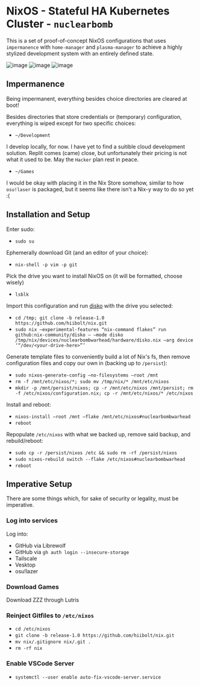 # NixOS - Stateful HA Kubernetes Cluster - `nuclearbomb`
This is a set of proof-of-concept NixOS configurations that uses `impermanence` with `home-manager` and `plasma-manager` to achieve a highly stylized development system with an entirely defined state.

![image](https://github.com/user-attachments/assets/619f39ba-9237-43a0-8410-93e1924dd682)
![image](https://github.com/user-attachments/assets/2c789cc4-3db1-42d6-9715-0e5656619275)
![image](https://github.com/user-attachments/assets/9316ee93-1018-444c-b386-3bc4a4dbba72)

## Impermanence
Being impermanent, everything besides choice directories are cleared at boot!

Besides directories that store credentials or (temporary) configuration, everything is wiped except for two specific choices:

* `~/Development`

I develop locally, for now. I have yet to find a suitible cloud development solution. Replit comes (came) close, but unfortunately their pricing is not what it used to be. May the `Hacker` plan rest in peace.

* `~/Games`

I would be okay with placing it in the Nix Store somehow, similar to how `osu!laser` is packaged, but it seems like there isn't a Nix-y way to do so yet :(

## Installation and Setup
Enter sudo:
* `sudo su`

Ephemerally download Git (and an editor of your choice):
* `nix-shell -p vim -p git`

Pick the drive you want to install NixOS on (it will be formatted, choose wisely)
* `lsblk`

Import this configuration and run [disko](https://github.com/nix-community/disko) with the drive you selected:
* `cd /tmp; git clone -b release-1.0 https://github.com/hiibolt/nix.git`
* `sudo nix –experimental-features “nix-command flakes” run github:nix-community/disko – –mode disko /tmp/nix/devices/nuclearbombwarhead/hardware/disko.nix –arg device ‘“/dev/<your-drive-here>”’`

Generate template files to conveniently build a lot of Nix's fs, then remove configuration files and copy our own in (backing up to `/persist`):
* `sudo nixos-generate-config –no-filesystems –root /mnt`
* `rm -f /mnt/etc/nixos/*; sudo mv /tmp/nix/* /mnt/etc/nixos`
* `mkdir -p /mnt/persist/nixos; cp -r /mnt/etc/nixos /mnt/persist; rm -f /etc/nixos/configuration.nix; cp -r /mnt/etc/nixos/* /etc/nixos`

Install and reboot:
* `nixos-install –root /mnt –flake /mnt/etc/nixos#nuclearbombwarhead`
* `reboot`

Repopulate `/etc/nixos` with what we backed up, remove said backup, and rebuild/reboot:
* `sudo cp -r /persist/nixos /etc && sudo rm -rf /persist/nixos`
* `sudo nixos-rebuild switch --flake /etc/nixos#nuclearbombwarhead`
* `reboot`


## Imperative Setup
There are some things which, for sake of security or legality, must be imperative.
### Log into services
Log into:
* GitHub via Librewolf
* GitHub via `gh auth login --insecure-storage`
* Tailscale
* Vesktop
* osu!lazer
### Download Games
Download ZZZ through Lutris
### Reinject Gitfiles to `/etc/nixos`
* `cd /etc/nixos`
* `git clone -b release-1.0 https://github.com/hiibolt/nix.git`
* `mv nix/.gitignore nix/.git .`
* `rm -rf nix`
### Enable VSCode Server
* `systemctl --user enable auto-fix-vscode-server.service`